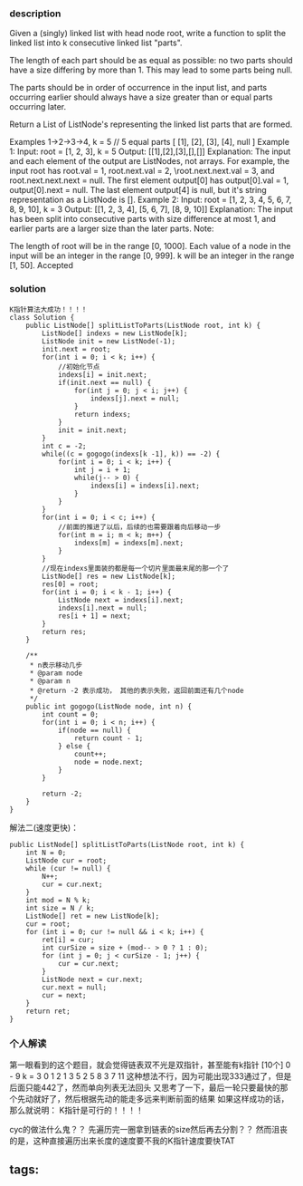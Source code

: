 ### description
Given a (singly) linked list with head node root, write a function to split the linked list into k consecutive linked list "parts".

The length of each part should be as equal as possible: no two parts should have a size differing by more than 1. This may lead to some parts being null.

The parts should be in order of occurrence in the input list, and parts occurring earlier should always have a size greater than or equal parts occurring later.

Return a List of ListNode's representing the linked list parts that are formed.

Examples 1->2->3->4, k = 5 // 5 equal parts [ [1], [2], [3], [4], null ]
Example 1:
Input: 
root = [1, 2, 3], k = 5
Output: [[1],[2],[3],[],[]]
Explanation:
The input and each element of the output are ListNodes, not arrays.
For example, the input root has root.val = 1, root.next.val = 2, \root.next.next.val = 3, and root.next.next.next = null.
The first element output[0] has output[0].val = 1, output[0].next = null.
The last element output[4] is null, but it's string representation as a ListNode is [].
Example 2:
Input: 
root = [1, 2, 3, 4, 5, 6, 7, 8, 9, 10], k = 3
Output: [[1, 2, 3, 4], [5, 6, 7], [8, 9, 10]]
Explanation:
The input has been split into consecutive parts with size difference at most 1, and earlier parts are a larger size than the later parts.
Note:

The length of root will be in the range [0, 1000].
Each value of a node in the input will be an integer in the range [0, 999].
k will be an integer in the range [1, 50].
Accepted


### solution
```
K指针算法大成功！！！！
class Solution {
    public ListNode[] splitListToParts(ListNode root, int k) {
        ListNode[] indexs = new ListNode[k];
        ListNode init = new ListNode(-1);
        init.next = root;
        for(int i = 0; i < k; i++) {
            //初始化节点
            indexs[i] = init.next;
            if(init.next == null) {
                for(int j = 0; j < i; j++) {
                    indexs[j].next = null;
                }
                return indexs;
            }
            init = init.next;
        }
        int c = -2;
        while((c = gogogo(indexs[k -1], k)) == -2) {
            for(int i = 0; i < k; i++) {
                int j = i + 1;
                while(j-- > 0) {
                    indexs[i] = indexs[i].next;
                }
            }
        }
        for(int i = 0; i < c; i++) {
            //前面的推进了以后，后续的也需要跟着向后移动一步
            for(int m = i; m < k; m++) {
                indexs[m] = indexs[m].next;
            }
        }
        //现在indexs里面装的都是每一个切片里面最末尾的那一个了
        ListNode[] res = new ListNode[k];
        res[0] = root;
        for(int i = 0; i < k - 1; i++) {
            ListNode next = indexs[i].next;
            indexs[i].next = null;
            res[i + 1] = next;
        }
        return res;
    }

    /**
     * n表示移动几步
     * @param node
     * @param n
     * @return -2 表示成功， 其他的表示失败，返回前面还有几个node
     */
    public int gogogo(ListNode node, int n) {
        int count = 0;
        for(int i = 0; i < n; i++) {
            if(node == null) {
                return count - 1;
            } else {
                count++;
                node = node.next;
            }
        }

        return -2;
    }
}
```
解法二(速度更快)：
```
public ListNode[] splitListToParts(ListNode root, int k) {
    int N = 0;
    ListNode cur = root;
    while (cur != null) {
        N++;
        cur = cur.next;
    }
    int mod = N % k;
    int size = N / k;
    ListNode[] ret = new ListNode[k];
    cur = root;
    for (int i = 0; cur != null && i < k; i++) {
        ret[i] = cur;
        int curSize = size + (mod-- > 0 ? 1 : 0);
        for (int j = 0; j < curSize - 1; j++) {
            cur = cur.next;
        }
        ListNode next = cur.next;
        cur.next = null;
        cur = next;
    }
    return ret;
}
```

### 个人解读
第一眼看到的这个题目，就会觉得链表双不光是双指针，甚至能有k指针
[10个] 0 - 9 
k = 3
0 1 2
1 3 5
2 5 8
3 7 11
这种想法不行，因为可能出现333通过了，但是后面只能442了，然而单向列表无法回头
又思考了一下，最后一轮只要最快的那个先动就好了，然后根据先动的能走多远来判断前面的结果
如果这样成功的话，那么就说明：
K指针是可行的！！！！

cyc的做法什么鬼？？ 先遍历完一圈拿到链表的size然后再去分割？？
然而沮丧的是，这种直接遍历出来长度的速度要不我的K指针速度要快TAT

tags:
  - 
